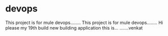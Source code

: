 # devops
This project is for mule devops........
This project is for mule devops........
Hi please my 19th build
new building application this is...
.......venkat
